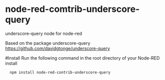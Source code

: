 # node-red-comtrib-underscore-query
underscore-query node for node-red 

Based on the package underscore-query https://github.com/davidgtonge/underscore-query

#Install
Run the following command in the root directory of your Node-RED install
```
  npm install node-red-contrib-underscore-query
```
